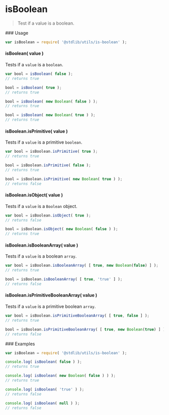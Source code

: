 isBoolean
===
> Test if a value is a boolean.

<section class="usage">
### Usage

``` javascript
var isBoolean = require( '@stdlib/utils/is-boolean' );
```

#### isBoolean( value )

Tests if a `value` is a `boolean`.

``` javascript
var bool = isBoolean( false );
// returns true

bool = isBoolean( true );
// returns true

bool = isBoolean( new Boolean( false ) );
// returns true

bool = isBoolean( new Boolean( true ) );
// returns true
```

#### isBoolean.isPrimitive( value )

Tests if a `value` is a primitive `boolean`.

``` javascript
var bool = isBoolean.isPrimitive( true );
// returns true

bool = isBoolean.isPrimitive( false );
// returns true

bool = isBoolean.isPrimitive( new Boolean( true ) );
// returns false
```

#### isBoolean.isObject( value )

Tests if a `value` is a `Boolean` object.

``` javascript
var bool = isBoolean.isObject( true );
// returns false

bool = isBoolean.isObject( new Boolean( false ) );
// returns true
```

#### isBoolean.isBooleanArray( value )

Tests if a `value` is a boolean `array`.

``` javascript
var bool = isBoolean.isBooleanArray( [ true, new Boolean(false) ] );
// returns true

bool = isBoolean.isBooleanArray( [ true, 'true' ] );
// returns false
```

#### isBoolean.isPrimitiveBooleanArray( value )

Tests if a `value` is a primitive boolean `array`.

``` javascript
var bool = isBoolean.isPrimitiveBooleanArray( [ true, false ] );
// returns true

bool = isBoolean.isPrimitiveBooleanArray( [ true, new Boolean(true) ] );
// returns false
```
</section>

<!-- /.usage -->

<section class="examples">
### Examples

``` javascript
var isBoolean = require( '@stdlib/utils/is-boolean' );

console.log( isBoolean( false ) );
// returns true

console.log( isBoolean( new Boolean( false ) ) );
// returns true

console.log( isBoolean( 'true' ) );
// returns false

console.log( isBoolean( null ) );
// returns false
```
</section>

<!-- /.examples -->

<section class="links">
</section>

<!-- /.links -->
